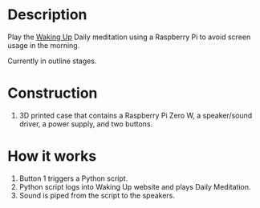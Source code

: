 # Description
Play the [Waking Up](wakingup.com) Daily meditation using a Raspberry Pi to avoid screen usage in the morning.

Currently in outline stages.

# Construction
1. 3D printed case that contains a Raspberry Pi Zero W, a speaker/sound driver, a power supply, and two buttons. 

# How it works
1. Button 1 triggers a Python script.
2. Python script logs into Waking Up website and plays Daily Meditation.
3. Sound is piped from the script to the speakers.